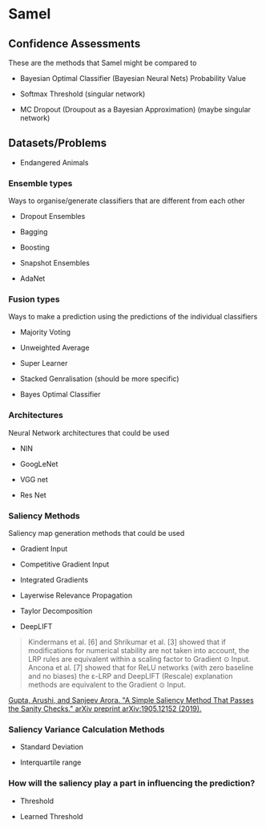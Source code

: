 # Samel

## Confidence Assessments
These are the methods that Samel might be compared to

- Bayesian Optimal Classifier (Bayesian Neural Nets) Probability Value

- Softmax Threshold (singular network)



- MC Dropout (Droupout as a Bayesian Approximation) (maybe singular network)

## Datasets/Problems

- Endangered Animals

### Ensemble types
Ways to organise/generate classifiers that are different from each other

- Dropout Ensembles

- Bagging

- Boosting

- Snapshot Ensembles

- AdaNet

### Fusion types
Ways to make a prediction using the predictions of the individual classifiers

- Majority Voting

- Unweighted Average

- Super Learner

- Stacked Genralisation (should be more specific)

- Bayes Optimal Classifier

### Architectures
Neural Network architectures that could be used

- NIN

- GoogLeNet

- VGG net

- Res Net

### Saliency Methods
Saliency map generation methods that could be used

- Gradient Input

- Competitive Gradient Input

- Integrated Gradients

- Layerwise Relevance Propagation

- Taylor Decomposition

- DeepLIFT

> Kindermans et al. [6] and Shrikumar et al. [3] showed that if modifications for numerical stability are not taken into account, the LRP rules are equivalent within a scaling factor to Gradient ⊙ Input. Ancona et al. [7] showed that for ReLU networks (with zero baseline and no biases) the ε-LRP and DeepLIFT (Rescale) explanation methods are equivalent to the Gradient ⊙ Input.

[Gupta, Arushi, and Sanjeev Arora. "A Simple Saliency Method That Passes the Sanity Checks." arXiv preprint arXiv:1905.12152 (2019).](https://arxiv.org/abs/1905.12152)

### Saliency Variance Calculation Methods

- Standard Deviation

- Interquartile range

### How will the saliency play a part in influencing the prediction?

- Threshold

- Learned Threshold
